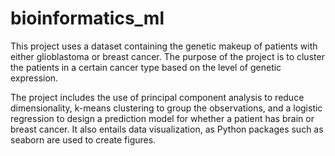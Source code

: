 # bioinformatics_ml
This project uses a dataset containing the genetic makeup of patients with either glioblastoma or breast cancer. The purpose of the project is to cluster the patients in a certain cancer type based on the level of genetic expression. 

The project includes the use of principal component analysis to reduce dimensionality, k-means clustering to group the observations, and a logistic regression to design a prediction model for whether a patient has brain or breast cancer. It also entails data visualization, as Python packages such as seaborn are used to create figures.
